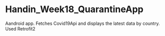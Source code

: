 # Handin_Week18_QuarantineApp

Aandroid app. Fetches Covid19Api and displays the latest data by country. Used Retrofit2
